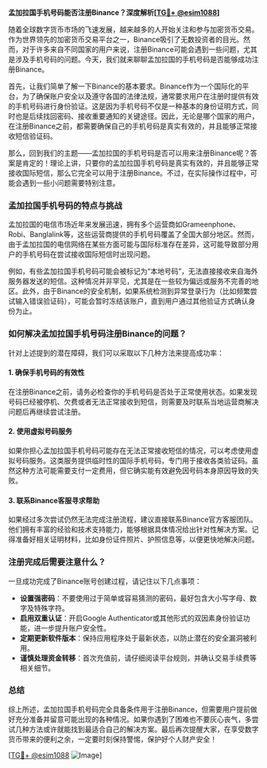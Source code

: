 **孟加拉国手机号码能否注册Binance？深度解析[[TG💪+ @esim1088](https://t.me/s/esim1088)]**

随着全球数字货币市场的飞速发展，越来越多的人开始关注和参与加密货币交易。作为世界领先的加密货币交易平台之一，Binance吸引了无数投资者的目光。然而，对于许多来自不同国家的用户来说，注册Binance可能会遇到一些问题，尤其是涉及手机号码的问题。今天，我们就来聊聊孟加拉国的手机号码是否能够成功注册Binance。

首先，让我们简单了解一下Binance的基本要求。Binance作为一个国际化的平台，为了确保账户安全以及遵守各国的法律法规，通常要求用户在注册时提供有效的手机号码进行身份验证。这是因为手机号码不仅是一种基本的身份证明方式，同时也是后续找回密码、接收重要通知的关键途径。因此，无论是哪个国家的用户，在注册Binance之前，都需要确保自己的手机号码是真实有效的，并且能够正常接收短信验证码。

那么，回到我们的主题——孟加拉国的手机号码是否可以用来注册Binance呢？答案是肯定的！理论上讲，只要你的孟加拉国手机号码是真实有效的，并且能够正常接收国际短信，那么它完全可以用于注册Binance。不过，在实际操作过程中，可能会遇到一些小问题需要特别注意。

### 孟加拉国手机号码的特点与挑战

孟加拉国的电信市场近年来发展迅速，拥有多个运营商如Grameenphone、Robi、Banglalink等，这些运营商提供的手机号码覆盖了全国大部分地区。然而，由于孟加拉国的电信网络在某些方面可能与国际标准存在差异，这可能导致部分用户的手机号码在尝试接收国际短信时出现问题。

例如，有些孟加拉国手机号码可能会被标记为“本地号码”，无法直接接收来自海外服务器发送的短信。这种情况并非罕见，尤其是在一些较为偏远或服务不完善的地区。此外，由于Binance的安全机制，如果系统检测到异常登录行为（比如频繁尝试输入错误验证码），可能会暂时冻结该账户，直到用户通过其他验证方式确认身份为止。

### 如何解决孟加拉国手机号码注册Binance的问题？

针对上述提到的潜在障碍，我们可以采取以下几种方法来提高成功率：

#### 1. 确保手机号码的有效性
在注册Binance之前，请务必检查你的手机号码是否处于正常使用状态。如果发现号码已经被停机、欠费或者无法正常接收到短信，则需要及时联系当地运营商解决问题后再继续尝试注册。

#### 2. 使用虚拟号码服务
如果你担心孟加拉国手机号码可能存在无法正常接收短信的情况，可以考虑使用虚拟号码服务。这类服务提供临时性的国际手机号码，专门用于接收各类验证码。虽然这种方法可能需要支付一定费用，但它确实能有效避免因号码本身原因导致的失败。

#### 3. 联系Binance客服寻求帮助
如果经过多次尝试仍然无法完成注册流程，建议直接联系Binance官方客服团队。他们拥有丰富的经验和技术支持能力，能够根据具体情况给出针对性解决方案。记得准备好相关证明材料，比如身份证件照片、护照信息等，以便更快地解决问题。

### 注册完成后需要注意什么？

一旦成功完成了Binance账号创建过程，请记住以下几点事项：

- **设置强密码**：不要使用过于简单或容易猜测的密码，最好包含大小写字母、数字及特殊字符。
- **启用双重认证**：开启Google Authenticator或其他形式的双因素身份验证功能，进一步提升账户安全性。
- **定期更新软件版本**：保持应用程序处于最新状态，以防止潜在的安全漏洞被利用。
- **谨慎处理资金转移**：首次充值前，请仔细阅读平台规则，并确认交易手续费等相关细节。

### 总结

综上所述，孟加拉国手机号码完全具备条件用于注册Binance，但需要用户提前做好充分准备并留意可能出现的各种情况。如果你遇到了困难也不要灰心丧气，多尝试几种方法或许就能找到最适合自己的解决方案。最后再次提醒大家，在享受数字货币带来的便利之余，一定要时刻保持警惕，保护好个人财产安全！

[[TG💪+ @esim1088](https://t.me/s/esim1088) ![Image](https://i.postimg.cc/4NQfJmqS/Snipaste-2025-05-13-00-14-12.png)]